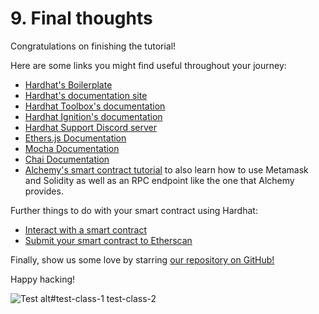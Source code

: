 # 9. Final thoughts

Congratulations on finishing the tutorial!

Here are some links you might find useful throughout your journey:

- [Hardhat's Boilerplate](https://github.com/NomicFoundation/hardhat-boilerplate)
- [Hardhat's documentation site](/docs/)
- [Hardhat Toolbox's documentation](/hardhat-runner/plugins/nomicfoundation-hardhat-toolbox)
- [Hardhat Ignition's documentation](/ignition)
- [Hardhat Support Discord server](/discord)
- [Ethers.js Documentation](https://docs.ethers.org/v6/)
- [Mocha Documentation](https://mochajs.org/)
- [Chai Documentation](https://www.chaijs.com/)
- [Alchemy's smart contract tutorial](https://docs.alchemy.com/docs/hello-world-smart-contract) to also learn how to use Metamask and Solidity as well as an RPC endpoint like the one that Alchemy provides.

Further things to do with your smart contract using Hardhat:

- [Interact with a smart contract](https://docs.alchemy.com/docs/interacting-with-a-smart-contract)
- [Submit your smart contract to Etherscan](https://docs.alchemy.com/docs/submitting-your-smart-contract-to-etherscan)

Finally, show us some love by starring [our repository on GitHub!](https://github.com/NomicFoundation/hardhat)️

Happy hacking!

![Test alt#test-class-1 test-class-2](/cool-hardhat.png)
